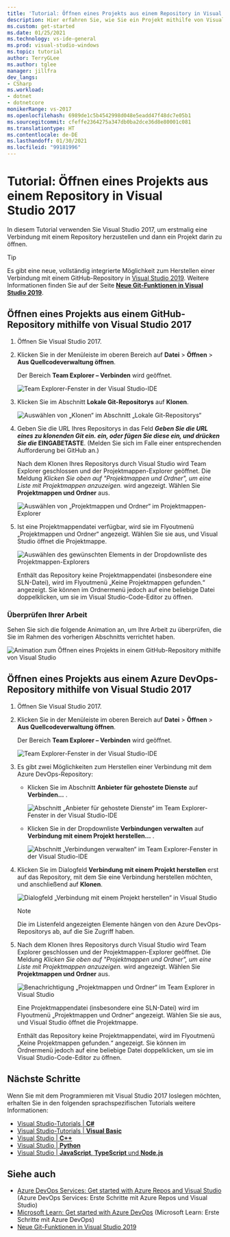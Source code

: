 ```yaml
---
title: 'Tutorial: Öffnen eines Projekts aus einem Repository in Visual Studio 2017'
description: Hier erfahren Sie, wie Sie ein Projekt mithilfe von Visual Studio 2017 in einem Git- oder Azure DevOps-Repository öffnen.
ms.custom: get-started
ms.date: 01/25/2021
ms.technology: vs-ide-general
ms.prod: visual-studio-windows
ms.topic: tutorial
author: TerryGLee
ms.author: tglee
manager: jillfra
dev_langs:
- CSharp
ms.workload:
- dotnet
- dotnetcore
monikerRange: vs-2017
ms.openlocfilehash: 6989de1c5b4542998d048e5eadd47f48dc7e05b1
ms.sourcegitcommit: cfeffe2364275a347db0ba2dce36d8e80001c081
ms.translationtype: HT
ms.contentlocale: de-DE
ms.lasthandoff: 01/30/2021
ms.locfileid: "99181996"
---
```

# <a name="tutorial-open-a-project-from-a-repo-in-visual-studio-2017"></a>Tutorial: Öffnen eines Projekts aus einem Repository in Visual Studio 2017

In diesem Tutorial verwenden Sie Visual Studio 2017, um erstmalig eine Verbindung mit einem Repository herzustellen und dann ein Projekt darin zu öffnen.

> [!TIP]
> Es gibt eine neue, vollständig integrierte Möglichkeit zum Herstellen einer Verbindung mit einem GitHub-Repository in [Visual Studio 2019](https://visualstudio.microsoft.com/downloads). Weitere Informationen finden Sie auf der Seite [**Neue Git-Funktionen in Visual Studio 2019**](../ide/git-with-visual-studio.md?view=vs-2019&preserve-view=true).

## <a name="open-a-project-from-a-github-repo-by-using-visual-studio-2017"></a>Öffnen eines Projekts aus einem GitHub-Repository mithilfe von Visual Studio 2017

1. Öffnen Sie Visual Studio 2017.

1. Klicken Sie in der Menüleiste im oberen Bereich auf **Datei** > **Öffnen** > **Aus Quellcodeverwaltung öffnen**.

   Der Bereich **Team Explorer – Verbinden** wird geöffnet.

    ![Team Explorer-Fenster in der Visual Studio-IDE](./media/open-proj-repo-team-explorer.png)

1. Klicken Sie im Abschnitt **Lokale Git-Repositorys** auf **Klonen**.

    ![Auswählen von „Klonen“ im Abschnitt „Lokale Git-Repositorys“](./media/open-proj-repo-local-git-repo-clone.png)

1. Geben Sie die URL Ihres Repositorys in das Feld **_Geben Sie die URL eines zu klonenden Git ein._ *ein, oder fügen Sie diese ein, und drücken Sie die* EINGABETASTE**. (Melden Sie sich im Falle einer entsprechenden Aufforderung bei GitHub an.)

   Nach dem Klonen Ihres Repositorys durch Visual Studio wird Team Explorer geschlossen und der Projektmappen-Explorer geöffnet. Die Meldung *Klicken Sie oben auf "Projektmappen und Ordner", um eine Liste mit Projektmappen anzuzeigen.* wird angezeigt. Wählen Sie **Projektmappen und Ordner** aus.

   ![Auswählen von „Projektmappen und Ordner“ im Projektmappen-Explorer](./media/open-proj-repo-github-solutions-folders.png)

1. Ist eine Projektmappendatei verfügbar, wird sie im Flyoutmenü „Projektmappen und Ordner“ angezeigt. Wählen Sie sie aus, und Visual Studio öffnet die Projektmappe.

   ![Auswählen des gewünschten Elements in der Dropdownliste des Projektmappen-Explorers](./media/open-proj-repo-github-solutions-folders-picker.png)

   Enthält das Repository keine Projektmappendatei (insbesondere eine SLN-Datei), wird im Flyoutmenü „Keine Projektmappen gefunden.“ angezeigt. Sie können im Ordnermenü jedoch auf eine beliebige Datei doppelklicken, um sie im Visual Studio-Code-Editor zu öffnen.

### <a name="review-your-work"></a>Überprüfen Ihrer Arbeit

Sehen Sie sich die folgende Animation an, um Ihre Arbeit zu überprüfen, die Sie im Rahmen des vorherigen Abschnitts verrichtet haben.

   ![Animation zum Öffnen eines Projekts in einem GitHub-Repository mithilfe von Visual Studio](./media/open-project-from-github.gif)

## <a name="open-a-project-from-an-azure-devops-repo-by-using-visual-studio-2017"></a>Öffnen eines Projekts aus einem Azure DevOps-Repository mithilfe von Visual Studio 2017

1. Öffnen Sie Visual Studio 2017.

1. Klicken Sie in der Menüleiste im oberen Bereich auf **Datei** > **Öffnen** > **Aus Quellcodeverwaltung öffnen**.

   Der Bereich **Team Explorer – Verbinden** wird geöffnet.

    ![Team Explorer-Fenster in der Visual Studio-IDE](./media/open-proj-repo-team-explorer.png)

1. Es gibt zwei Möglichkeiten zum Herstellen einer Verbindung mit dem Azure DevOps-Repository:

      - Klicken Sie im Abschnitt **Anbieter für gehostete Dienste** auf **Verbinden...** .

        ![Abschnitt „Anbieter für gehostete Dienste“ im Team Explorer-Fenster in der Visual Studio-IDE](./media/open-proj-repo-azure-devops.png)

      - Klicken Sie in der Dropdownliste **Verbindungen verwalten** auf **Verbindung mit einem Projekt herstellen...** .

        ![Abschnitt „Verbindungen verwalten“ im Team Explorer-Fenster in der Visual Studio-IDE](./media/open-proj-repo-azuredevops-manage-connections.png)

1. Klicken Sie im Dialogfeld **Verbindung mit einem Projekt herstellen** erst auf das Repository, mit dem Sie eine Verbindung herstellen möchten, und anschließend auf **Klonen**.

      ![Dialogfeld „Verbindung mit einem Projekt herstellen“ in Visual Studio](./media/open-proj-azure-devops-connect-cloud-clone.png)

    > [!NOTE]
    > Die im Listenfeld angezeigten Elemente hängen von den Azure DevOps-Repositorys ab, auf die Sie Zugriff haben.

1. Nach dem Klonen Ihres Repositorys durch Visual Studio wird Team Explorer geschlossen und der Projektmappen-Explorer geöffnet. Die Meldung *Klicken Sie oben auf "Projektmappen und Ordner", um eine Liste mit Projektmappen anzuzeigen.* wird angezeigt. Wählen Sie **Projektmappen und Ordner** aus.

      ![Benachrichtigung „Projektmappen und Ordner“ im Team Explorer in Visual Studio](./media/open-proj-repo-solutions-folders.png)

   Eine Projektmappendatei (insbesondere eine SLN-Datei) wird im Flyoutmenü „Projektmappen und Ordner“ angezeigt. Wählen Sie sie aus, und Visual Studio öffnet die Projektmappe.

   Enthält das Repository keine Projektmappendatei, wird im Flyoutmenü „Keine Projektmappen gefunden.“ angezeigt. Sie können im Ordnermenü jedoch auf eine beliebige Datei doppelklicken, um sie im Visual Studio-Code-Editor zu öffnen.

## <a name="next-steps"></a>Nächste Schritte

Wenn Sie mit dem Programmieren mit Visual Studio 2017 loslegen möchten, erhalten Sie in den folgenden sprachspezifischen Tutorials weitere Informationen:

- [Visual Studio-Tutorials | **C#**](./csharp/index.yml)
- [Visual Studio-Tutorials | **Visual Basic**](./visual-basic/index.yml)
- [Visual Studio | **C++**](/cpp/get-started/tutorial-console-cpp)
- [Visual Studio | **Python**](../python/index.yml)
- [Visual Studio | **JavaScript**, **TypeScript** und **Node.js**](../javascript/index.yml)

## <a name="see-also"></a>Siehe auch

- [Azure DevOps Services: Get started with Azure Repos and Visual Studio](/azure/devops/repos/git/gitquickstart/) (Azure DevOps Services: Erste Schritte mit Azure Repos und Visual Studio)
- [Microsoft Learn: Get started with Azure DevOps](/learn/modules/get-started-with-devops/) (Microsoft Learn: Erste Schritte mit Azure DevOps)
- [Neue Git-Funktionen in Visual Studio 2019](../ide/git-with-visual-studio.md?view=vs-2019&preserve-view=true)

